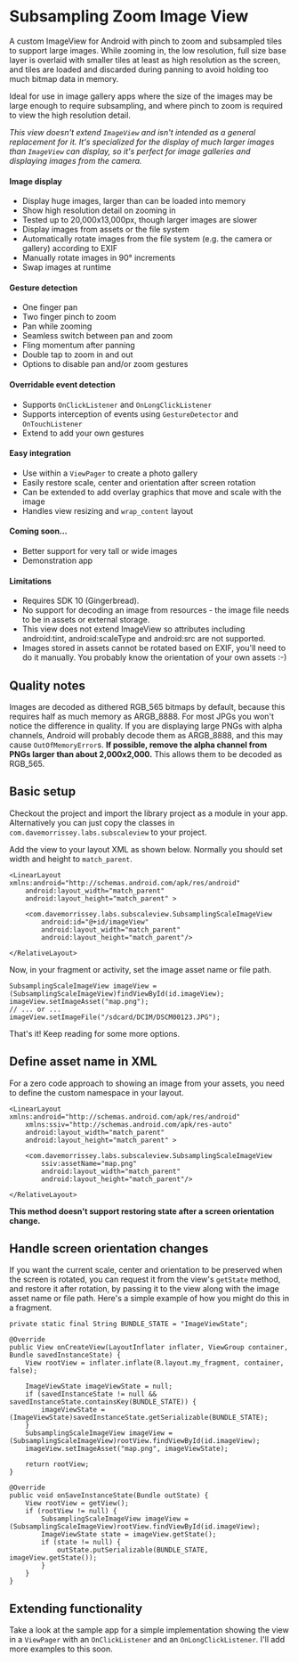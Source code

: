 Subsampling Zoom Image View
===========================

A custom ImageView for Android with pinch to zoom and subsampled tiles to support large images. While zooming in, the
low resolution, full size base layer is overlaid with smaller tiles at least as high resolution as the screen, and
tiles are loaded and discarded during panning to avoid holding too much bitmap data in memory.

Ideal for use in image gallery apps where the size of the images may be large enough to require subsampling, and where
pinch to zoom is required to view the high resolution detail.

*This view doesn't extend `ImageView` and isn't intended as a general replacement for it. It's specialized for the display of much larger images than `ImageView` can display, so it's perfect for image galleries and displaying images from the camera.*

#### Image display
* Display huge images, larger than can be loaded into memory
* Show high resolution detail on zooming in
* Tested up to 20,000x13,000px, though larger images are slower
* Display images from assets or the file system
* Automatically rotate images from the file system (e.g. the camera or gallery) according to EXIF
* Manually rotate images in 90° increments
* Swap images at runtime

#### Gesture detection
* One finger pan
* Two finger pinch to zoom
* Pan while zooming
* Seamless switch between pan and zoom
* Fling momentum after panning
* Double tap to zoom in and out
* Options to disable pan and/or zoom gestures

#### Overridable event detection
* Supports `OnClickListener` and `OnLongClickListener`
* Supports interception of events using `GestureDetector` and `OnTouchListener`
* Extend to add your own gestures

#### Easy integration
* Use within a `ViewPager` to create a photo gallery
* Easily restore scale, center and orientation after screen rotation
* Can be extended to add overlay graphics that move and scale with the image
* Handles view resizing and `wrap_content` layout

#### Coming soon...
* Better support for very tall or wide images
* Demonstration app

#### Limitations
* Requires SDK 10 (Gingerbread).
* No support for decoding an image from resources - the image file needs to be in assets or external storage.
* This view does not extend ImageView so attributes including android:tint, android:scaleType and android:src are not supported.
* Images stored in assets cannot be rotated based on EXIF, you'll need to do it manually. You probably know the orientation of your own assets :-)

## Quality notes

Images are decoded as dithered RGB_565 bitmaps by default, because this requires half as much memory as ARGB_8888. For most
JPGs you won't notice the difference in quality. If you are displaying large PNGs with alpha channels, Android will probably
decode them as ARGB_8888, and this may cause `OutOfMemoryError`s. **If possible, remove the alpha channel from PNGs larger than about 2,000x2,000.**
This allows them to be decoded as RGB_565.

## Basic setup

Checkout the project and import the library project as a module in your app. Alternatively you can just copy the classes in `com.davemorrissey.labs.subscaleview` to your project.

Add the view to your layout XML as shown below. Normally you should set width and height to `match_parent`.

    <LinearLayout xmlns:android="http://schemas.android.com/apk/res/android"
        android:layout_width="match_parent"
        android:layout_height="match_parent" >

        <com.davemorrissey.labs.subscaleview.SubsamplingScaleImageView
            android:id="@+id/imageView"
            android:layout_width="match_parent"
            android:layout_height="match_parent"/>

    </RelativeLayout>

Now, in your fragment or activity, set the image asset name or file path.

    SubsamplingScaleImageView imageView = (SubsamplingScaleImageView)findViewById(id.imageView);
    imageView.setImageAsset("map.png");
    // ... or ...
    imageView.setImageFile("/sdcard/DCIM/DSCM00123.JPG");

That's it! Keep reading for some more options.

## Define asset name in XML

For a zero code approach to showing an image from your assets, you need to define the custom namespace in your layout.

    <LinearLayout xmlns:android="http://schemas.android.com/apk/res/android"
        xmlns:ssiv="http://schemas.android.com/apk/res-auto"
        android:layout_width="match_parent"
        android:layout_height="match_parent" >

        <com.davemorrissey.labs.subscaleview.SubsamplingScaleImageView
            ssiv:assetName="map.png"
            android:layout_width="match_parent"
            android:layout_height="match_parent"/>
            
    </RelativeLayout>

**This method doesn't support restoring state after a screen orientation change.**

## Handle screen orientation changes

If you want the current scale, center and orientation to be preserved when the screen is rotated, you can request it from the view's `getState` method, and restore it after rotation, by passing it to the view along with the image asset name or file path. Here's a simple example of how you might do this in a fragment.

    private static final String BUNDLE_STATE = "ImageViewState";

    @Override
    public View onCreateView(LayoutInflater inflater, ViewGroup container, Bundle savedInstanceState) {
        View rootView = inflater.inflate(R.layout.my_fragment, container, false);
        
        ImageViewState imageViewState = null;
        if (savedInstanceState != null && savedInstanceState.containsKey(BUNDLE_STATE)) {
            imageViewState = (ImageViewState)savedInstanceState.getSerializable(BUNDLE_STATE);
        }
        SubsamplingScaleImageView imageView = (SubsamplingScaleImageView)rootView.findViewById(id.imageView);
        imageView.setImageAsset("map.png", imageViewState);
        
        return rootView;
    }

    @Override
    public void onSaveInstanceState(Bundle outState) {
        View rootView = getView();
        if (rootView != null) {
            SubsamplingScaleImageView imageView = (SubsamplingScaleImageView)rootView.findViewById(id.imageView);
            ImageViewState state = imageView.getState();
            if (state != null) {
                outState.putSerializable(BUNDLE_STATE, imageView.getState());
            }
        }
    }

## Extending functionality

Take a look at the sample app for a simple implementation showing the view in a `ViewPager` with an `OnClickListener` and an `OnLongClickListener`. I'll add more examples to this soon.